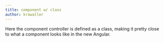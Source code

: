 ```yaml
---
title: component w/ class
author: krawaller
---
```


Here the component controller is defined as a class, making it pretty close to what a component looks like in the new Angular.